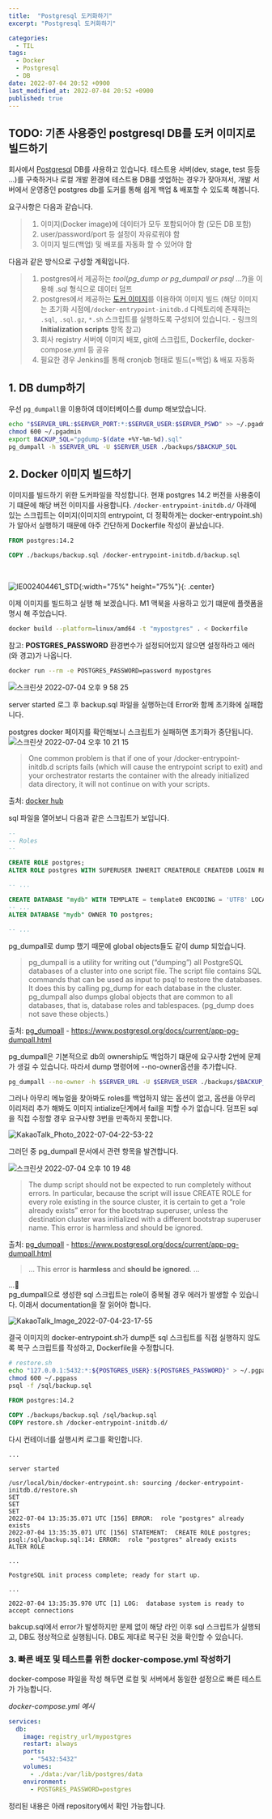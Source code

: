 ```yaml
---
title:  "Postgresql 도커화하기"
excerpt: "Postgresql 도커화하기"

categories:
  - TIL
tags:
  - Docker
  - Postgresql
  - DB
date: 2022-07-04 20:52 +0900
last_modified_at: 2022-07-04 20:52 +0900
published: true
---
```


## TODO: 기존 사용중인 postgresql DB를 도커 이미지로 빌드하기

회사에서 [Postgresql](https://www.postgresql.org) DB를 사용하고 있습니다. 테스트용 서버(dev, stage, test 등등 ...)를 구축하거나 로컬 개발 환경에 테스트용 DB를 셋업하는 경우가 잦아져서, 개발 서버에서 운영중인 postgres db를 도커를 통해 쉽게 백업 & 배포할 수 있도록 해봅니다.

요구사항은 다음과 같습니다.
>1. 이미지(Docker image)에 데이터가 모두 포함되어야 함 (모든 DB 포함)
>2. user/password/port 등 설정이 자유로워야 함
>3. 이미지 빌드(백업) 및 배포를 자동화 할 수 있어야 함

다음과 같은 방식으로 구성할 계획입니다.
>1. postgres에서 제공하는 *tool*(*pg_dump or pg_dumpall or psql ...?*)을 이용해 .sql 형식으로 데이터 덤프
>2. postgres에서 제공하는 [도커 이미지](https://hub.docker.com/_/postgres?tab=description)를 이용하여 이미지 빌드
(해당 이미지는 초기화 시점에```/docker-entrypoint-initdb.d``` 디렉토리에 존재하는 ```.sql```, ```.sql.gz```, ```*.sh``` 스크립트를 실행하도록 구성되어 있습니다. - 링크의 **Initialization scripts** 항목 참고)
>3. 회사 registry 서버에 이미지 배포, git에 스크립트, Dockerfile, docker-compose.yml 등 공유
>4. 필요한 경우 Jenkins를 통해 cronjob 형태로 빌드(=백업) & 배포 자동화

## 1. DB dump하기

우선 ```pg_dumpall```을 이용하여 데이터베이스를 dump 해보았습니다.

```sh
echo "$SERVER_URL:$SERVER_PORT:*:$SERVER_USER:$SERVER_PSWD" >> ~/.pgadmin
chmod 600 ~/.pgadmin
export BACKUP_SQL="pgdump-$(date +%Y-%m-%d).sql"
pg_dumpall -h $SERVER_URL -U $SERVER_USER ./backups/$BACKUP_SQL
```

## 2. Docker 이미지 빌드하기
이미지를 빌드하기 위한 도커파일을 작성합니다.
현재 postgres 14.2 버전을 사용중이기 떄문에 해당 버전 이미지를 사용합니다. ```/docker-entrypoint-initdb.d/``` 아래에 있는 스크립트는 이미지(이미지의 entrypoint, 더 정확하게는 docker-entrypoint.sh)가 알아서 실행하기 때문에 아주 간단하게 Dockerfile 작성이 끝났습니다.
```Dockerfile
FROM postgres:14.2

COPY ./backups/backup.sql /docker-entrypoint-initdb.d/backup.sql
```

<br>

![IE002404461_STD](https://user-images.githubusercontent.com/19154301/177169294-67acdf90-eecb-4eb8-ab71-27c3ca4ca5b1.jpeg){:width="75%" height="75%"}{: .center}


이제 이미지를 빌드하고 실행 해 보겠습니다. M1 맥북을 사용하고 있기 떄문에 플랫폼을 명시 해 주었습니다.


```sh
docker build --platform=linux/amd64 -t "mypostgres" . < Dockerfile
```

참고: **POSTGRES_PASSWORD** 환경변수가 설정되어있지 않으면 설정하라고 에러(와 경고)가 나옵니다.

```sh
docker run --rm -e POSTGRES_PASSWORD=password mypostgres
```

![스크린샷 2022-07-04 오후 9 58 25](https://user-images.githubusercontent.com/19154301/177168703-4c7a02ea-0f43-4d83-a477-b87648e6358d.png)

server started 로그 후 backup.sql 파일을 실행하는데 Error와 함께 초기화에 실패합니다.


postgres docker 페이지를 확인해보니 스크립트가 실패하면 초기화가 중단됩니다.
![스크린샷 2022-07-04 오후 10 21 15](https://user-images.githubusercontent.com/19154301/177170431-65276b38-9b15-4131-9718-ab157f9de1e8.png)
>One common problem is that if one of your /docker-entrypoint-initdb.d scripts fails (which will cause the entrypoint script to exit) and your orchestrator restarts the container with the already initialized data directory, it will not continue on with your scripts.

출처: [docker hub](https://hub.docker.com/_/postgres)


sql 파일을 열어보니
다음과 같은 스크립트가 보입니다.

``` sql
--
-- Roles
--

CREATE ROLE postgres;
ALTER ROLE postgres WITH SUPERUSER INHERIT CREATEROLE CREATEDB LOGIN REPLICATION BYPASSRLS PASSWORD 'SCRAM-SHA-256$4096:KecB90rwW5X3+E/iiN3q4g==$buSYhXDusoSmrn2eqA16pZ0ImgmwwhPTk/dSjARMKmo=:7naOETynJNG17DnvtBvYeEOL/KvZFzA2NMw/eExHZhg=';

-- ...

CREATE DATABASE "mydb" WITH TEMPLATE = template0 ENCODING = 'UTF8' LOCALE = 'en_US.utf8';
-- ...
ALTER DATABASE "mydb" OWNER TO postgres;

-- ...

```

pg_dumpall로 dump 했기 때문에 global objects들도 같이 dump 되었습니다.
>pg_dumpall is a utility for writing out (“dumping”) all PostgreSQL databases of a cluster into one script file. The script file contains SQL commands that can be used as input to psql to restore the databases. It does this by calling pg_dump for each database in the cluster. pg_dumpall also dumps global objects that are common to all databases, that is, database roles and tablespaces. (pg_dump does not save these objects.)

출처: [pg_dumpall](https://www.postgresql.org/docs/current/app-pg-dumpall.html) - https://www.postgresql.org/docs/current/app-pg-dumpall.html

pg_dumpall은 기본적으로 db의 ownership도 백업하기 떄문에 요구사항 2번에 문제가 생길 수 있습니다. 따라서 dump 명령어에 --no-owner옵션을 추가합니다.
```sh
pg_dumpall --no-owner -h $SERVER_URL -U $SERVER_USER ./backups/$BACKUP_SQL
```


그러나 아무리 메뉴얼을 찾아봐도 roles를 백업하지 않는 옵션이 없고, 옵션을 아무리 이리저리 추가 해봐도 이미지 intialize단계에서 fail을 피할 수가 없습니다. 덤프된 sql을 직접 수정할 경우 요구사항 3번을 만족하지 못합니다.

![KakaoTalk_Photo_2022-07-04-22-53-22](https://user-images.githubusercontent.com/19154301/177169008-2e117bcd-da48-4e58-baa3-04d944dd1886.png)

그러던 중 pg_dumpall 문서에서 관련 항목을 발견합니다.

![스크린샷 2022-07-04 오후 10 19 48](https://user-images.githubusercontent.com/19154301/177168063-fabd5b81-d866-4d09-bccb-c9e6cc2c465f.png)

>The dump script should not be expected to run completely without errors. In particular, because the script will issue CREATE ROLE for every role existing in the source cluster, it is certain to get a “role already exists” error for the bootstrap superuser, unless the destination cluster was initialized with a different bootstrap superuser name. This error is harmless and should be ignored.

출처: [pg_dumpall](https://www.postgresql.org/docs/current/app-pg-dumpall.html) - https://www.postgresql.org/docs/current/app-pg-dumpall.html

> ... This error is **harmless** and **should be ignored**. ...

...🤨 <br>
pg_dumpall으로 생성한 sql 스크립트는 role이 중복될 경우 에러가 발생할 수 있습니다. 이래서 documentation을 잘 읽어야 합니다.

![KakaoTalk_Image_2022-07-04-23-17-55](https://user-images.githubusercontent.com/19154301/177173395-57fc7f51-f210-43ec-afe7-533dca88586f.jpeg)


결국 이미지의 docker-entrypoint.sh가 dump뜬 sql 스크립트를 직접 실행하지 않도록 복구 스크립트를 작성하고, Dockerfile을 수정합니다.

```sh
# restore.sh
echo "127.0.0.1:5432:*:${POSTGRES_USER}:${POSTGRES_PASSWORD}" > ~/.pgpass
chmod 600 ~/.pgpass
psql -f /sql/backup.sql
```

```Dockerfile
FROM postgres:14.2

COPY ./backups/backup.sql /sql/backup.sql
COPY restore.sh /docker-entrypoint-initdb.d/
```

다시 컨테이너를 실행시켜 로그를 확인합니다.
```
...

server started

/usr/local/bin/docker-entrypoint.sh: sourcing /docker-entrypoint-initdb.d/restore.sh
SET
SET
SET
2022-07-04 13:35:35.071 UTC [156] ERROR:  role "postgres" already exists
2022-07-04 13:35:35.071 UTC [156] STATEMENT:  CREATE ROLE postgres;
psql:/sql/backup.sql:14: ERROR:  role "postgres" already exists
ALTER ROLE

...

PostgreSQL init process complete; ready for start up.

...

2022-07-04 13:35:35.970 UTC [1] LOG:  database system is ready to accept connections
```

bakcup.sql에서 error가 발생하지만 문제 없이 해당 라인 이후 sql 스크립트가 실행되고, DB도 정상적으로 실행됩니다. DB도 제대로 복구된 것을 확인할 수 있습니다.

### 3. 빠른 배포 및 테스트를 위한 docker-compose.yml 작성하기
docker-compose 파일을 작성 해두면 로컬 및 서버에서 동일한 설정으로 빠른 테스트가 가능합니다.

*docker-compose.yml 예시*
```yaml
services:
  db:
    image: registry_url/mypostgres
    restart: always
    ports:
      - "5432:5432"
    volumes:
      - ./data:/var/lib/postgres/data
    environment:
      - POSTGRES_PASSWORD=postgres

```

정리된 내용은 아래 repository에서 확인 가능합니다.